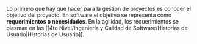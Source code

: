 Lo primero que hay que hacer para la gestión de proyectos es conocer el objetivo del proyecto. En software el objetivo se representa como **requerimientos o necesidades**. En la agilidad, los requerimientos se plasman en las [[4to Nivel/Ingeniería y Calidad de Software/Historias de Usuario|Historias de Usuario]].
